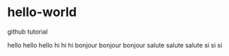 # hello-world
github tutorial

hello hello hello hi hi hi bonjour bonjour bonjour salute salute salute si si si
